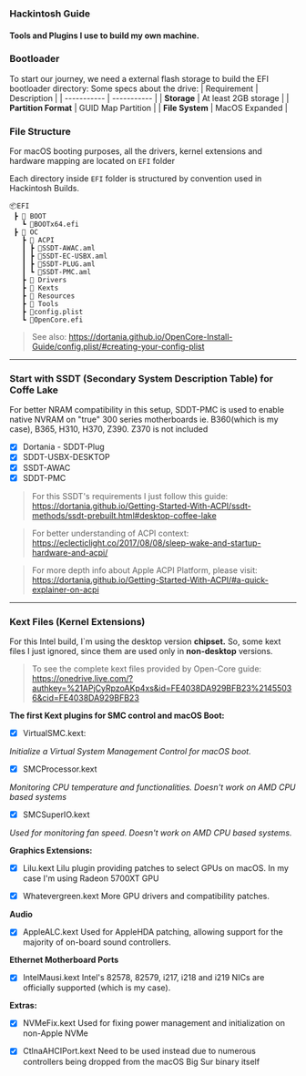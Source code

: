 ### Hackintosh Guide
#### Tools and Plugins I use to build my own machine.

### Bootloader
To start our journey, we need a external flash storage to build the EFI bootloader directory:
Some specs about the drive:
| Requirement              | Description             |
| -----------              | -----------             |
| **Storage**              | At least 2GB storage    |
| **Partition Format**     | GUID Map Partition      |
| **File System**          | MacOS Expanded          |

### File Structure
 For macOS booting purposes, all the drivers, kernel extensions and hardware mapping are located on `EFI` folder

 Each directory inside `EFI` folder is structured by convention used in Hackintosh Builds.

```
📦EFI
 ┣ 📂 BOOT
   ┗ 📄BOOTx64.efi
 ┣ 📂 OC
   ┣ 📂 ACPI
   ┃ ┣ 📄SSDT-AWAC.aml
   ┃ ┣ 📄SSDT-EC-USBX.aml
   ┃ ┣ 📄SSDT-PLUG.aml
   ┃ ┗ 📄SSDT-PMC.aml
   ┣ 📂 Drivers
   ┣ 📂 Kexts
   ┣ 📂 Resources
   ┣ 📂 Tools 
   ┣ 📄config.plist
   ┗ 📄OpenCore.efi
```

 > See also:
 > https://dortania.github.io/OpenCore-Install-Guide/config.plist/#creating-your-config-plist

------

### Start with SSDT (Secondary System Description Table) for Coffe Lake

For better NRAM compatibility in this setup, SDDT-PMC is used to enable native NVRAM on "true" 300 series motherboards
ie. B360(which is my case), B365, H310, H370, Z390. Z370 is not included

- [X] Dortania - SDDT-Plug
- [X] SDDT-USBX-DESKTOP
- [X] SSDT-AWAC
- [X] SDDT-PMC

> For this SSDT's requirements I just follow this guide: https://dortania.github.io/Getting-Started-With-ACPI/ssdt-methods/ssdt-prebuilt.html#desktop-coffee-lake


> For better understanding of ACPI context: https://eclecticlight.co/2017/08/08/sleep-wake-and-startup-hardware-and-acpi/


> For more depth info about Apple ACPI Platform, please visit: https://dortania.github.io/Getting-Started-With-ACPI/#a-quick-explainer-on-acpi

------
### Kext Files (Kernel Extensions)

For this Intel build, I`m using the desktop version **chipset.** 
So, some kext files I just ignored, since them are used only in **non-desktop** versions.

> To see the complete kext files provided by Open-Core guide: https://onedrive.live.com/?authkey=%21APjCyRpzoAKp4xs&id=FE4038DA929BFB23%21455036&cid=FE4038DA929BFB23

**The first Kext plugins for SMC control and macOS Boot:**

- [X] VirtualSMC.kext:

*Initialize a Virtual System Management Control for macOS boot.*

- [X] SMCProcessor.kext

*Monitoring CPU temperature and functionalities. Doesn't work on AMD CPU based systems*

- [X] SMCSuperIO.kext

*Used for monitoring fan speed. Doesn't work on AMD CPU based systems.*

**Graphics Extensions:**

- [X] Lilu.kext
Lilu plugin providing patches to select GPUs on macOS. In my case I'm using Radeon 5700XT GPU

- [X] Whatevergreen.kext
More GPU drivers and compatibility patches.

**Audio**
- [X] AppleALC.kext
Used for AppleHDA patching, allowing support for the majority of on-board sound controllers.

**Ethernet Motherboard Ports**
- [X] IntelMausi.kext
Intel's 82578, 82579, i217, i218 and i219 NICs are officially supported (which is my case).

**Extras:**

- [X] NVMeFix.kext
Used for fixing power management and initialization on non-Apple NVMe

- [X] CtlnaAHCIPort.kext
Need to be used instead due to numerous controllers being dropped from the  macOS Big Sur binary itself



